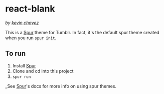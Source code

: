# react-blank

_by [kevin chavez](http://shoesnosocks.tumblr.com)_

This is a [Spur](http://github.com/mrkev/spur) theme for Tumblr.
In fact, it's the default spur theme created when you run `spur init`.

## To run

1. Install [Spur](http://github.com/mrkev/spur)
1. Clone and cd into this project
1. `spur run`

_See [Spur](http://github.com/mrkev/spur)'s docs for more info on using
spur themes.
